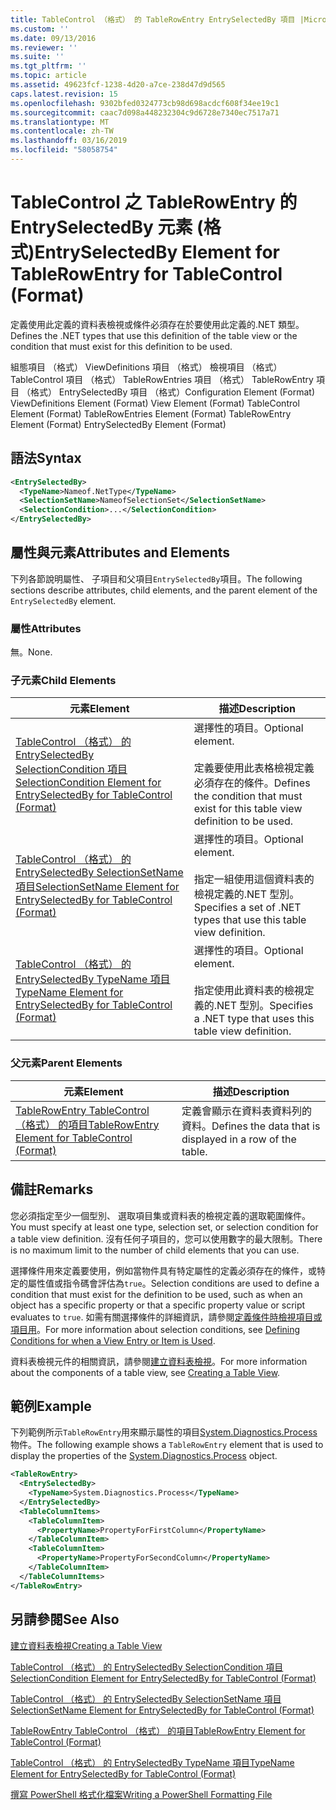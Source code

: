 ```yaml
---
title: TableControl （格式） 的 TableRowEntry EntrySelectedBy 項目 |Microsoft Docs
ms.custom: ''
ms.date: 09/13/2016
ms.reviewer: ''
ms.suite: ''
ms.tgt_pltfrm: ''
ms.topic: article
ms.assetid: 49623fcf-1238-4d20-a7ce-238d47d9d565
caps.latest.revision: 15
ms.openlocfilehash: 9302bfed0324773cb98d698acdcf608f34ee19c1
ms.sourcegitcommit: caac7d098a448232304c9d6728e7340ec7517a71
ms.translationtype: MT
ms.contentlocale: zh-TW
ms.lasthandoff: 03/16/2019
ms.locfileid: "58058754"
---
```

# <a name="entryselectedby-element-for-tablerowentry--for-tablecontrol-format"></a><span data-ttu-id="8dfaf-102">TableControl 之 TableRowEntry 的 EntrySelectedBy 元素 (格式)</span><span class="sxs-lookup"><span data-stu-id="8dfaf-102">EntrySelectedBy Element for TableRowEntry  for TableControl (Format)</span></span>

<span data-ttu-id="8dfaf-103">定義使用此定義的資料表檢視或條件必須存在於要使用此定義的.NET 類型。</span><span class="sxs-lookup"><span data-stu-id="8dfaf-103">Defines the .NET types that use this definition of the table view or the condition that must exist for this definition to be used.</span></span>

<span data-ttu-id="8dfaf-104">組態項目 （格式） ViewDefinitions 項目 （格式） 檢視項目 （格式） TableControl 項目 （格式） TableRowEntries 項目 （格式） TableRowEntry 項目 （格式） EntrySelectedBy 項目 （格式）</span><span class="sxs-lookup"><span data-stu-id="8dfaf-104">Configuration Element (Format) ViewDefinitions Element (Format) View Element (Format) TableControl Element (Format) TableRowEntries Element (Format) TableRowEntry Element (Format) EntrySelectedBy Element (Format)</span></span>

## <a name="syntax"></a><span data-ttu-id="8dfaf-105">語法</span><span class="sxs-lookup"><span data-stu-id="8dfaf-105">Syntax</span></span>

```xml
<EntrySelectedBy>
  <TypeName>Nameof.NetType</TypeName>
  <SelectionSetName>NameofSelectionSet</SelectionSetName>
  <SelectionCondition>...</SelectionCondition>
</EntrySelectedBy>
```

## <a name="attributes-and-elements"></a><span data-ttu-id="8dfaf-106">屬性與元素</span><span class="sxs-lookup"><span data-stu-id="8dfaf-106">Attributes and Elements</span></span>

<span data-ttu-id="8dfaf-107">下列各節說明屬性、 子項目和父項目`EntrySelectedBy`項目。</span><span class="sxs-lookup"><span data-stu-id="8dfaf-107">The following sections describe attributes, child elements, and the parent element of the `EntrySelectedBy` element.</span></span>

### <a name="attributes"></a><span data-ttu-id="8dfaf-108">屬性</span><span class="sxs-lookup"><span data-stu-id="8dfaf-108">Attributes</span></span>

<span data-ttu-id="8dfaf-109">無。</span><span class="sxs-lookup"><span data-stu-id="8dfaf-109">None.</span></span>

### <a name="child-elements"></a><span data-ttu-id="8dfaf-110">子元素</span><span class="sxs-lookup"><span data-stu-id="8dfaf-110">Child Elements</span></span>

|<span data-ttu-id="8dfaf-111">元素</span><span class="sxs-lookup"><span data-stu-id="8dfaf-111">Element</span></span>|<span data-ttu-id="8dfaf-112">描述</span><span class="sxs-lookup"><span data-stu-id="8dfaf-112">Description</span></span>|
|-------------|-----------------|
|[<span data-ttu-id="8dfaf-113">TableControl （格式） 的 EntrySelectedBy SelectionCondition 項目</span><span class="sxs-lookup"><span data-stu-id="8dfaf-113">SelectionCondition Element for EntrySelectedBy for TableControl (Format)</span></span>](./selectioncondition-element-for-entryselectedby-for-tablecontrol-format.md)|<span data-ttu-id="8dfaf-114">選擇性的項目。</span><span class="sxs-lookup"><span data-stu-id="8dfaf-114">Optional element.</span></span><br /><br /> <span data-ttu-id="8dfaf-115">定義要使用此表格檢視定義必須存在的條件。</span><span class="sxs-lookup"><span data-stu-id="8dfaf-115">Defines the condition that must exist for this table view definition to be used.</span></span>|
|[<span data-ttu-id="8dfaf-116">TableControl （格式） 的 EntrySelectedBy SelectionSetName 項目</span><span class="sxs-lookup"><span data-stu-id="8dfaf-116">SelectionSetName Element for EntrySelectedBy for TableControl (Format)</span></span>](./selectionsetname-element-for-entryselectedby-for-tablecontrol-format.md)|<span data-ttu-id="8dfaf-117">選擇性的項目。</span><span class="sxs-lookup"><span data-stu-id="8dfaf-117">Optional element.</span></span><br /><br /> <span data-ttu-id="8dfaf-118">指定一組使用這個資料表的檢視定義的.NET 型別。</span><span class="sxs-lookup"><span data-stu-id="8dfaf-118">Specifies a set of .NET types that use this table view definition.</span></span>|
|[<span data-ttu-id="8dfaf-119">TableControl （格式） 的 EntrySelectedBy TypeName 項目</span><span class="sxs-lookup"><span data-stu-id="8dfaf-119">TypeName Element for EntrySelectedBy for TableControl (Format)</span></span>](./typename-element-for-entryselectedby-for-tablecontrol-format.md)|<span data-ttu-id="8dfaf-120">選擇性的項目。</span><span class="sxs-lookup"><span data-stu-id="8dfaf-120">Optional element.</span></span><br /><br /> <span data-ttu-id="8dfaf-121">指定使用此資料表的檢視定義的.NET 型別。</span><span class="sxs-lookup"><span data-stu-id="8dfaf-121">Specifies a .NET type that uses this table view definition.</span></span>|

### <a name="parent-elements"></a><span data-ttu-id="8dfaf-122">父元素</span><span class="sxs-lookup"><span data-stu-id="8dfaf-122">Parent Elements</span></span>

|<span data-ttu-id="8dfaf-123">元素</span><span class="sxs-lookup"><span data-stu-id="8dfaf-123">Element</span></span>|<span data-ttu-id="8dfaf-124">描述</span><span class="sxs-lookup"><span data-stu-id="8dfaf-124">Description</span></span>|
|-------------|-----------------|
|[<span data-ttu-id="8dfaf-125">TableRowEntry TableControl （格式） 的項目</span><span class="sxs-lookup"><span data-stu-id="8dfaf-125">TableRowEntry Element for TableControl (Format)</span></span>](./tablerowentry-element-for-tablerowentries-for-tablecontrol-format.md)|<span data-ttu-id="8dfaf-126">定義會顯示在資料表資料列的資料。</span><span class="sxs-lookup"><span data-stu-id="8dfaf-126">Defines the data that is displayed in a row of the table.</span></span>|

## <a name="remarks"></a><span data-ttu-id="8dfaf-127">備註</span><span class="sxs-lookup"><span data-stu-id="8dfaf-127">Remarks</span></span>

<span data-ttu-id="8dfaf-128">您必須指定至少一個型別、 選取項目集或資料表的檢視定義的選取範圍條件。</span><span class="sxs-lookup"><span data-stu-id="8dfaf-128">You must specify at least one type, selection set, or selection condition for a table view definition.</span></span> <span data-ttu-id="8dfaf-129">沒有任何子項目的，您可以使用數字的最大限制。</span><span class="sxs-lookup"><span data-stu-id="8dfaf-129">There is no maximum limit to the number of child elements that you can use.</span></span>

<span data-ttu-id="8dfaf-130">選擇條件用來定義要使用，例如當物件具有特定屬性的定義必須存在的條件，或特定的屬性值或指令碼會評估為`true`。</span><span class="sxs-lookup"><span data-stu-id="8dfaf-130">Selection conditions are used to define a condition that must exist for the definition to be used, such as when an object has a specific property or that a specific property value or script evaluates to `true`.</span></span> <span data-ttu-id="8dfaf-131">如需有關選擇條件的詳細資訊，請參閱[定義條件時檢視項目或項目用](./defining-conditions-for-displaying-data.md)。</span><span class="sxs-lookup"><span data-stu-id="8dfaf-131">For more information about selection conditions, see [Defining Conditions for when a View Entry or Item is Used](./defining-conditions-for-displaying-data.md).</span></span>

<span data-ttu-id="8dfaf-132">資料表檢視元件的相關資訊，請參閱[建立資料表檢視](./creating-a-table-view.md)。</span><span class="sxs-lookup"><span data-stu-id="8dfaf-132">For more information about the components of a table view, see [Creating a Table View](./creating-a-table-view.md).</span></span>

## <a name="example"></a><span data-ttu-id="8dfaf-133">範例</span><span class="sxs-lookup"><span data-stu-id="8dfaf-133">Example</span></span>

<span data-ttu-id="8dfaf-134">下列範例所示`TableRowEntry`用來顯示屬性的項目[System.Diagnostics.Process](/dotnet/api/System.Diagnostics.Process)物件。</span><span class="sxs-lookup"><span data-stu-id="8dfaf-134">The following example shows a `TableRowEntry` element that is used to display the properties of the [System.Diagnostics.Process](/dotnet/api/System.Diagnostics.Process) object.</span></span>

```xml
<TableRowEntry>
  <EntrySelectedBy>
    <TypeName>System.Diagnostics.Process</TypeName>
  </EntrySelectedBy>
  <TableColumnItems>
    <TableColumnItem>
      <PropertyName>PropertyForFirstColumn</PropertyName>
    </TableColumnItem>
    <TableColumnItem>
      <PropertyName>PropertyForSecondColumn</PropertyName>
    </TableColumnItem>
  </TableColumnItems>
</TableRowEntry>
```

## <a name="see-also"></a><span data-ttu-id="8dfaf-135">另請參閱</span><span class="sxs-lookup"><span data-stu-id="8dfaf-135">See Also</span></span>

[<span data-ttu-id="8dfaf-136">建立資料表檢視</span><span class="sxs-lookup"><span data-stu-id="8dfaf-136">Creating a Table View</span></span>](./creating-a-table-view.md)

[<span data-ttu-id="8dfaf-137">TableControl （格式） 的 EntrySelectedBy SelectionCondition 項目</span><span class="sxs-lookup"><span data-stu-id="8dfaf-137">SelectionCondition Element for EntrySelectedBy for TableControl (Format)</span></span>](./selectioncondition-element-for-entryselectedby-for-tablecontrol-format.md)

[<span data-ttu-id="8dfaf-138">TableControl （格式） 的 EntrySelectedBy SelectionSetName 項目</span><span class="sxs-lookup"><span data-stu-id="8dfaf-138">SelectionSetName Element for EntrySelectedBy for TableControl (Format)</span></span>](./selectionsetname-element-for-entryselectedby-for-tablecontrol-format.md)

[<span data-ttu-id="8dfaf-139">TableRowEntry TableControl （格式） 的項目</span><span class="sxs-lookup"><span data-stu-id="8dfaf-139">TableRowEntry Element for TableControl (Format)</span></span>](./tablerowentry-element-for-tablerowentries-for-tablecontrol-format.md)

[<span data-ttu-id="8dfaf-140">TableControl （格式） 的 EntrySelectedBy TypeName 項目</span><span class="sxs-lookup"><span data-stu-id="8dfaf-140">TypeName Element for EntrySelectedBy for TableControl (Format)</span></span>](./typename-element-for-entryselectedby-for-tablecontrol-format.md)

[<span data-ttu-id="8dfaf-141">撰寫 PowerShell 格式化檔案</span><span class="sxs-lookup"><span data-stu-id="8dfaf-141">Writing a PowerShell Formatting File</span></span>](./writing-a-powershell-formatting-file.md)
